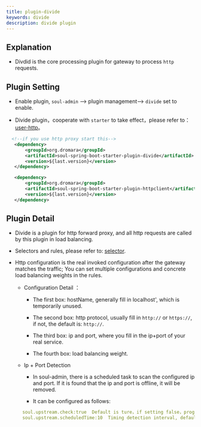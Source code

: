 ```yaml
---
title: plugin-divide
keywords: divide
description: divide plugin
---
```


## Explanation

* Divdid is the core processing plugin for gateway to process `http` requests.

## Plugin Setting

* Enable plugin, `soul-admin` --> plugin management--> `divide` set to enable.

* Divide plugin，cooperate with `starter` to take effect，please refer to：[user-http](user-http_en.md)。

```xml
  <!--if you use http proxy start this-->
   <dependency>
       <groupId>org.dromara</groupId>
       <artifactId>soul-spring-boot-starter-plugin-divide</artifactId>
       <version>${last.version}</version>
   </dependency>

   <dependency>
       <groupId>org.dromara</groupId>
       <artifactId>soul-spring-boot-starter-plugin-httpclient</artifactId>
       <version>${last.version}</version>
   </dependency>

```

## Plugin Detail

* Divide is a plugin for http forward proxy, and all http requests are called by this plugin in load balancing.

* Selectors and rules, please refer to: [selector](selector_en.md).

* Http configuration is the real invoked configuration after the gateway matches the traffic; You can set multiple configurations and concrete load balancing weights in the rules.
  * Configuration Detail ：
     
     * The first box: hostName, generally fill in localhost', which is temporarily unused.
       
     * The second box: http protocol, usually fill in ` http:// ` or ` https:// `, if not, the default is: ` http:// `.
       
     * The third box: ip and port, where you fill in the ip+port of your real service.
       
     * The fourth box: load balancing weight.
     
     
  * Ip + Port Detection
      
     * In soul-admin, there is a scheduled task to scan the configured ip and port. If it is found that the ip and port is offline, it will be removed.  
          
     * It can be configured as follows:
     
```yaml
      soul.upstream.check:true  Default is ture，if setting false，program will not detect
      soul.upstream.scheduledTime:10  Timing detection interval, default 10 seconds
 ```  
  
 
